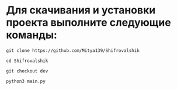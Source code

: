 # Для скачивания и установки проекта выполните следующие команды:
    git clone https://github.com/Mitya139/Shifrovalshik

    cd Shifrovalshik

    git checkout dev

    python3 main.py
